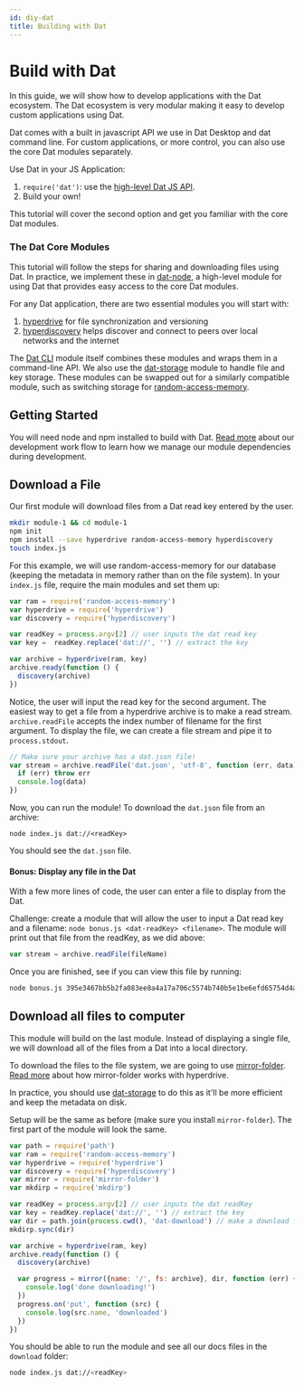 ```yaml
---
id: diy-dat
title: Building with Dat
---
```

# Build with Dat

In this guide, we will show how to develop applications with the Dat ecosystem. The Dat ecosystem is very modular making it easy to develop custom applications using Dat.

Dat comes with a built in javascript API we use in Dat Desktop and dat command line. For custom applications, or more control, you can also use the core Dat modules separately.

Use Dat in your JS Application:

1. `require('dat')`: use the [high-level Dat JS API](https://github.com/datproject/dat-node).
2. Build your own!

This tutorial will cover the second option and get you familiar with the core Dat modules.

### The Dat Core Modules

This tutorial will follow the steps for sharing and downloading files using Dat. In practice, we implement these in [dat-node](https://github.com/datproject/dat-node), a high-level module for using Dat that provides easy access to the core Dat modules.

For any Dat application, there are two essential modules you will start with:

1. [hyperdrive](https://npmjs.org/hyperdrive) for file synchronization and versioning
2. [hyperdiscovery](https://npmjs.org/hyperdiscovery) helps discover and connect to peers over local networks and the internet

The [Dat CLI](https://npmjs.org/dat) module itself combines these modules and wraps them in a command-line API. We also use the [dat-storage](https://github.com/datproject/dat-storage) module to handle file and key storage. These modules can be swapped out for a similarly compatible module, such as switching storage for [random-access-memory](https://github.com/mafintosh/random-access-memory).

## Getting Started

You will need node and npm installed to build with Dat. [Read more](https://github.com/datproject/dat/blob/master/CONTRIBUTING.md#development-workflow) about our development work flow to learn how we manage our module dependencies during development.

## Download a File

Our first module will download files from a Dat read key entered by the user.

```bash
mkdir module-1 && cd module-1
npm init
npm install --save hyperdrive random-access-memory hyperdiscovery
touch index.js
```

For this example, we will use random-access-memory for our database (keeping the metadata in memory rather than on the file system). In your `index.js` file, require the main modules and set them up:

```js
var ram = require('random-access-memory')
var hyperdrive = require('hyperdrive')
var discovery = require('hyperdiscovery')

var readKey = process.argv[2] // user inputs the dat read key
var key =  readKey.replace('dat://', '') // extract the key

var archive = hyperdrive(ram, key)
archive.ready(function () {
  discovery(archive)
})
```

Notice, the user will input the read key for the second argument. The easiest way to get a file from a hyperdrive archive is to make a read stream. `archive.readFile` accepts the index number of filename for the first argument. To display the file, we can create a file stream and pipe it to `process.stdout`.

```js
// Make sure your archive has a dat.json file!
var stream = archive.readFile('dat.json', 'utf-8', function (err, data) {
  if (err) throw err
  console.log(data)
})
```

Now, you can run the module! To download the `dat.json` file from an archive:

```
node index.js dat://<readKey>
```

You should see the `dat.json` file.

#### Bonus: Display any file in the Dat

With a few more lines of code, the user can enter a file to display from the Dat.

Challenge: create a module that will allow the user to input a Dat read key and a filename: `node bonus.js <dat-readKey> <filename>`. The module will print out that file from the readKey, as we did above:

```js
var stream = archive.readFile(fileName)
```

Once you are finished, see if you can view this file by running:

```bash
node bonus.js 395e3467bb5b2fa083ee8a4a17a706c5574b740b5e1be6efd65754d4ab7328c2 readme.md
```

## Download all files to computer

This module will build on the last module. Instead of displaying a single file, we will download all of the files from a Dat into a local directory.

To download the files to the file system, we are going to use [mirror-folder](https://github.com/mafintosh/mirror-folder). [Read more](/using-fs) about how mirror-folder works with hyperdrive.

In practice, you should use [dat-storage](https://github.com/datproject/dat-storage) to do this as it'll be more efficient and keep the metadata on disk.

Setup will be the same as before (make sure you install `mirror-folder`). The first part of the module will look the same.

```js
var path = require('path')
var ram = require('random-access-memory')
var hyperdrive = require('hyperdrive')
var discovery = require('hyperdiscovery')
var mirror = require('mirror-folder')
var mkdirp = require('mkdirp')

var readKey = process.argv[2] // user inputs the dat readKey
var key = readKey.replace('dat://', '') // extract the key
var dir = path.join(process.cwd(), 'dat-download') // make a download folder
mkdirp.sync(dir)

var archive = hyperdrive(ram, key)
archive.ready(function () {
  discovery(archive)

  var progress = mirror({name: '/', fs: archive}, dir, function (err) {
    console.log('done downloading!')
  })
  progress.on('put', function (src) {
    console.log(src.name, 'downloaded')
  })
})
```

You should be able to run the module and see all our docs files in the `download` folder:

```bash
node index.js dat://<readKey>
```
